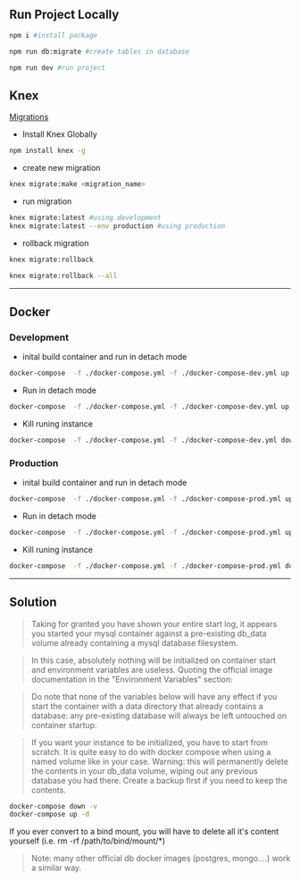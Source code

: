 ## Run Project Locally 

```bash
npm i #install package 

npm run db:migrate #create tables in database 

npm run dev #run project

```

## Knex 
[Migrations](https://knexjs.org/#Migrations)
* Install Knex Globally 
```bash
npm install knex -g
```
* create new migration

```bash
knex migrate:make <migration_name>
```
* run migration 
```bash
knex migrate:latest #using development 
knex migrate:latest --env production #using production 
```
* rollback migration
```bash
knex migrate:rollback 

knex migrate:rollback --all
```
--- 
## Docker 
### Development
* inital build container and run in detach mode
```bash
docker-compose  -f ./docker-compose.yml -f ./docker-compose-dev.yml up --build -d --remove-orphans 
```

* Run in detach mode
```bash
docker-compose  -f ./docker-compose.yml -f ./docker-compose-dev.yml up -d 
```

* Kill runing instance
```bash
docker-compose  -f ./docker-compose.yml -f ./docker-compose-dev.yml down -v 
```
### Production
* inital build container and run in detach mode
```bash
docker-compose  -f ./docker-compose.yml -f ./docker-compose-prod.yml up --build -d --remove-orphans 
```

* Run in detach mode
```bash
docker-compose  -f ./docker-compose.yml -f ./docker-compose-prod.yml up -d 
```

* Kill runing instance
```bash
docker-compose  -f ./docker-compose.yml -f ./docker-compose-prod.yml down -v 
```

--- 
## Solution 
> Taking for granted you have shown your entire start log, it appears you started your mysql container against a pre-existing db_data volume already containing a mysql database filesystem.

> In this case, absolutely nothing will be initialized on container start and environment variables are useless. Quoting the official image documentation in the "Environment Variables" section:

> Do note that none of the variables below will have any effect if you start the container with a data directory that already contains a database: any pre-existing database will always be left untouched on container startup.

> If you want your instance to be initialized, you have to start from scratch. It is quite easy to do with docker compose when using a named volume like in your case. Warning: this will permanently delete the contents in your db_data volume, wiping out any previous database you had there. Create a backup first if you need to keep the contents.

```bash
docker-compose down -v
docker-compose up -d
```
If you ever convert to a bind mount, you will have to delete all it's content yourself (i.e. rm -rf /path/to/bind/mount/*)

> Note: many other official db docker images (postgres, mongo....) work a similar way.